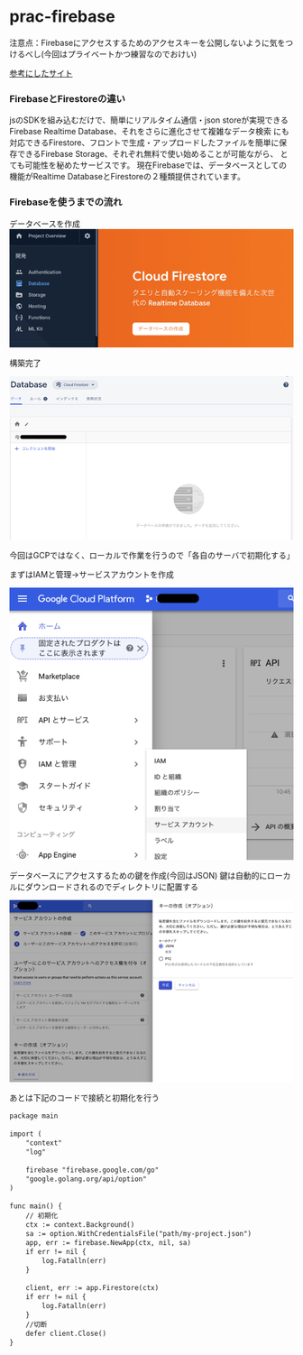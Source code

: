 # prac-firebase

注意点：Firebaseにアクセスするためのアクセスキーを公開しないように気をつけるべし(今回はプライベートかつ練習なのでおけい)

[参考にしたサイト](https://rightcode.co.jp/blog/information-technology/golang-introduction-firestore)

### FirebaseとFirestoreの違い
jsのSDKを組み込むだけで、簡単にリアルタイム通信・json storeが実現できるFirebase Realtime Database、それをさらに進化させて複雑なデータ検索
にも対応できるFirestore、フロントで生成・アップロードしたファイルを簡単に保存できるFirebase Storage、それぞれ無料で使い始めることが可能ながら、
とても可能性を秘めたサービスです。
現在Firebaseでは、データベースとしての機能がRealtime DatabaseとFirestoreの２種類提供されています。

### Firebaseを使うまでの流れ
データベースを作成
![データベース作成](./images/golang_01.png "サンプル")

構築完了


![データベース完成](./images/golang_05.png "サンプル")

今回はGCPではなく、ローカルで作業を行うので「各自のサーバで初期化する」

まずはIAMと管理→サービスアカウントを作成

![サービスアカウント作成](./images/golang_06.png "サンプル")


データベースにアクセスするための鍵を作成(今回はJSON)
鍵は自動的にローカルにダウンロードされるのでディレクトリに配置する

![データベース作成](./images/golang_10.png "サンプル")

あとは下記のコードで接続と初期化を行う

```cassandraql
package main

import (
	"context"
	"log"

	firebase "firebase.google.com/go"
	"google.golang.org/api/option"
)

func main() {
	// 初期化
	ctx := context.Background()
	sa := option.WithCredentialsFile("path/my-project.json")
	app, err := firebase.NewApp(ctx, nil, sa)
	if err != nil {
		log.Fatalln(err)
	}

	client, err := app.Firestore(ctx)
	if err != nil {
		log.Fatalln(err)
	}
	//切断
	defer client.Close()
}
```